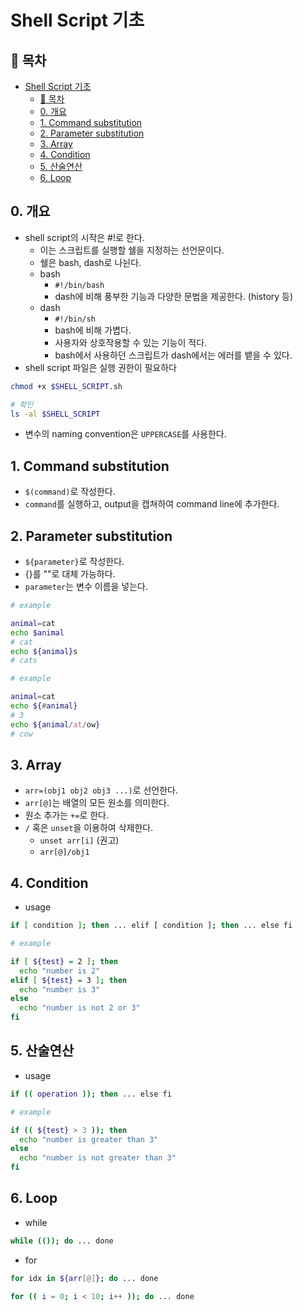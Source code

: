 # Shell Script 기초
## 🎁 목차
- [Shell Script 기초](#shell-script-기초)
  - [🎁 목차](#-목차)
  - [0. 개요](#0-개요)
  - [1. Command substitution](#1-command-substitution)
  - [2. Parameter substitution](#2-parameter-substitution)
  - [3. Array](#3-array)
  - [4. Condition](#4-condition)
  - [5. 산술연산](#5-산술연산)
  - [6. Loop](#6-loop)
## 0. 개요
* shell script의 시작은 #!로 한다.
  - 이는 스크립트를 실행할 쉘을 지정하는 선언문이다.
  - 쉘은 bash, dash로 나뉜다.
  - bash
    - `#!/bin/bash`
    - dash에 비해 풍부한 기능과 다양한 문법을 제공한다. (history 등)    
  - dash
    - `#!/bin/sh`
    - bash에 비해 가볍다.
    - 사용자와 상호작용할 수 있는 기능이 적다.
    - bash에서 사용하던 스크립트가 dash에서는 에러를 뱉을 수 있다.
* shell script 파일은 실행 권한이 필요하다
```sh
chmod +x $SHELL_SCRIPT.sh

# 확인
ls -al $SHELL_SCRIPT
```
* 변수의 naming convention은 `UPPERCASE`를 사용한다.        
  
## 1. Command substitution
* `$(command)`로 작성한다.
* `command`를 실행하고, output을 캡쳐하여 command line에 추가한다.

## 2. Parameter substitution
* `${parameter}`로 작성한다.
* {}를 ""로 대체 가능하다.
* `parameter`는 변수 이름을 넣는다.

```bash
# example

animal=cat
echo $animal
# cat
echo ${animal}s
# cats
```
```bash
# example

animal=cat
echo ${#animal}
# 3
echo ${animal/at/ow}
# cow
  ```

## 3. Array
* `arr=(obj1 obj2 obj3 ...)`로 선언한다.
* `arr[@]`는 배열의 모든 원소를 의미한다.
* 원소 추가는 `+=`로 한다.
* `/` 혹은 `unset`을 이용하여 삭제한다.
  - `unset arr[i]` (권고)
  - `arr[@]/obj1`

## 4. Condition
- usage
```sh
if [ condition ]; then ... elif [ condition ]; then ... else fi
```
```sh
# example

if [ ${test} = 2 ]; then
  echo "number is 2"
elif [ ${test} = 3 ]; then
  echo "number is 3"
else
  echo "number is not 2 or 3"
fi
```
## 5. 산술연산
- usage
```sh
if (( operation )); then ... else fi
```
```sh
# example

if (( ${test} > 3 )); then
  echo "number is greater than 3"
else
  echo "number is not greater than 3"
fi
```

## 6. Loop
- while
```sh
while (()); do ... done
```
- for
```sh
for idx in ${arr[@]}; do ... done

for (( i = 0; i < 10; i++ )); do ... done
```